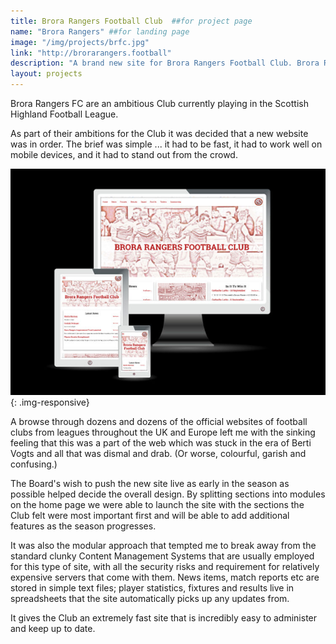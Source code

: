 ```yaml
---
title: Brora Rangers Football Club  ##for project page
name: "Brora Rangers" ##for landing page
image: "/img/projects/brfc.jpg"
link: "http://brorarangers.football"
description: "A brand new site for Brora Rangers Football Club. Brora Rangers were looking for a site that would keep supporters informed and attract investment." ##for landing page
layout: projects
---
```

Brora Rangers FC are an ambitious Club currently playing in the Scottish Highland Football League. 

As part of their ambitions for the Club it was decided that a new website was in order. The brief was simple ... it had to be fast, it had to work well on mobile devices, and it had to stand out from the crowd.

![Brora rangers FC website on different screen sizes](/img/projects/brora_rangers_screens.jpg){: .img-responsive}

A browse through dozens and dozens of the official websites of football clubs from leagues throughout the UK and Europe left me with the sinking feeling that this was a part of the web which was stuck in the era of Berti Vogts and all that was dismal and drab. (Or worse, colourful, garish and confusing.)

The Board's wish to push the new site live as early in the season as possible helped decide the overall design. By splitting sections into modules on the home page we were able to launch the site with the sections the Club felt were most important first and will be able to add additional features as the season progresses.

It was also the modular approach that tempted me to break away from the standard clunky Content Management Systems that are usually employed for this type of site, with all the security risks and requirement for relatively expensive servers that come with them. News items, match reports etc are stored in simple text files; player statistics, fixtures and results live in spreadsheets that the site automatically picks up any updates from.

It gives the Club an extremely fast site that is incredibly easy to administer and keep up to date.